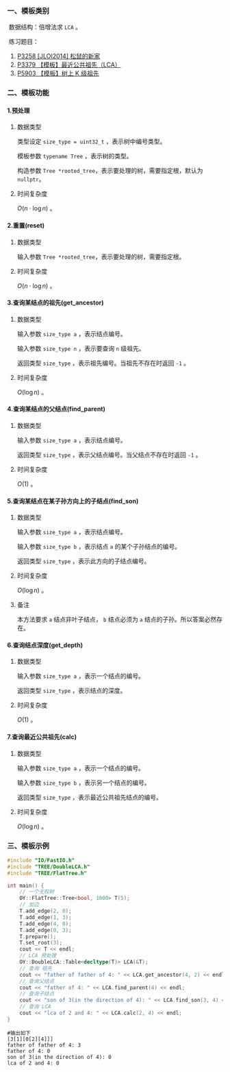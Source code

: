 ### 一、模板类别

​	数据结构：倍增法求 `LCA` 。

​	练习题目：

1. [P3258 [JLOI2014] 松鼠的新家](https://www.luogu.com.cn/problem/P3258)
2. [P3379 【模板】最近公共祖先（LCA）](https://www.luogu.com.cn/problem/P3379)
3. [P5903 【模板】树上 K 级祖先](https://www.luogu.com.cn/problem/P5903)


### 二、模板功能

#### 1.预处理

1. 数据类型

   类型设定 `size_type = uint32_t` ，表示树中编号类型。

   模板参数 `typename Tree` ，表示树的类型。

   构造参数 `Tree *rooted_tree`​ ，表示要处理的树，需要指定根，默认为 `nullptr`。

2. 时间复杂度

   $O(n\cdot \log n)$ 。

#### 2.重置(reset)

1. 数据类型

   输入参数 `Tree *rooted_tree`​ ，表示要处理的树，需要指定根。

2. 时间复杂度

   $O(n\cdot \log n)$ 。

#### 3.查询某结点的祖先(get_ancestor)

1. 数据类型

   输入参数 `size_type a` ，表示结点编号。

   输入参数 `size_type n` ，表示要查询 `n` 级祖先。
   
   返回类型 `size_type` ，表示祖先编号。当祖先不存在时返回 `-1` 。

2. 时间复杂度

   $O(\log n)$ 。

#### 4.查询某结点的父结点(find_parent)

1. 数据类型

   输入参数 `size_type a` ，表示结点编号。

   返回类型 `size_type` ，表示父结点编号。当父结点不存在时返回 `-1` 。

2. 时间复杂度

   $O(1)$ 。

#### 5.查询某结点在某子孙方向上的子结点(find_son)

1. 数据类型

   输入参数 `size_type a` ，表示结点编号。

   输入参数 `size_type b` ，表示结点 `a` 的某个子孙结点的编号。

   返回类型 `size_type` ，表示此方向的子结点编号。

2. 时间复杂度

   $O(\log n)$ 。

3. 备注

   本方法要求 `a` 结点非叶子结点， `b` 结点必须为 `a` 结点的子孙。所以答案必然存在。

#### 6.查询结点深度(get_depth)

1. 数据类型

   输入参数 `size_type a` ，表示一个结点的编号。

   返回类型 `size_type` ，表示结点的深度。

2. 时间复杂度

   $O(1)$ 。

#### 7.查询最近公共祖先(calc)

1. 数据类型

   输入参数 `size_type a` ，表示一个结点的编号。

   输入参数 `size_type b` ，表示另一个结点的编号。

   返回类型 `size_type` ，表示最近公共祖先结点的编号。

2. 时间复杂度

   $O(\log n)$ 。

### 三、模板示例

```c++
#include "IO/FastIO.h"
#include "TREE/DoubleLCA.h"
#include "TREE/FlatTree.h"

int main() {
    // 一个无权树
    OY::FlatTree::Tree<bool, 1000> T(5);
    // 加边
    T.add_edge(2, 0);
    T.add_edge(1, 3);
    T.add_edge(4, 0);
    T.add_edge(0, 3);
    T.prepare();
    T.set_root(3);
    cout << T << endl;
    // LCA 预处理
    OY::DoubleLCA::Table<decltype(T)> LCA(&T);
    // 查询 祖先
    cout << "father of father of 4: " << LCA.get_ancestor(4, 2) << endl;
    // 查询父结点
    cout << "father of 4: " << LCA.find_parent(4) << endl;
    // 查询子结点
    cout << "son of 3(in the direction of 4): " << LCA.find_son(3, 4) << endl;
    // 查询 LCA
    cout << "lca of 2 and 4: " << LCA.calc(2, 4) << endl;
}
```

```
#输出如下
[3[1][0[2][4]]]
father of father of 4: 3
father of 4: 0
son of 3(in the direction of 4): 0
lca of 2 and 4: 0

```

